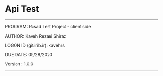 # Api Test

****************************************************************

 PROGRAM:   Rasad Test Project - client side
 
 AUTHOR:    Kaveh Rezaei Shiraz
 
 LOGON ID (git.irib.ir):    kavehrs
 
 DUE DATE:  09/28/2020
 
 Version : 1.0.0
 
 ****************************************************************
